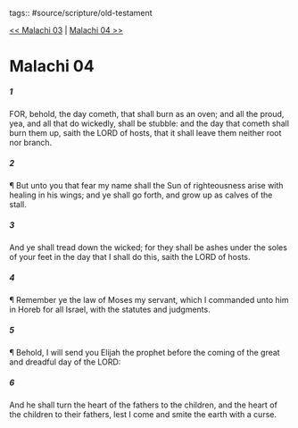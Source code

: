 tags:: #source/scripture/old-testament

[<< Malachi 03](old-testament/39_Malachi/Malachi_03.md) | [Malachi 04 >>](old-testament/39_Malachi/Malachi_04.md)

# Malachi 04

##### 1

FOR, behold, the day cometh, that shall burn as an oven; and all the proud, yea, and all that do wickedly, shall be stubble: and the day that cometh shall burn them up, saith the LORD of hosts, that it shall leave them neither root nor branch.

##### 2

¶ But unto you that fear my name shall the Sun of righteousness arise with healing in his wings; and ye shall go forth, and grow up as calves of the stall.

##### 3

And ye shall tread down the wicked; for they shall be ashes under the soles of your feet in the day that I shall do this, saith the LORD of hosts.

##### 4

¶ Remember ye the law of Moses my servant, which I commanded unto him in Horeb for all Israel, with the statutes and judgments.

##### 5

¶ Behold, I will send you Elijah the prophet before the coming of the great and dreadful day of the LORD:

##### 6

And he shall turn the heart of the fathers to the children, and the heart of the children to their fathers, lest I come and smite the earth with a curse.
